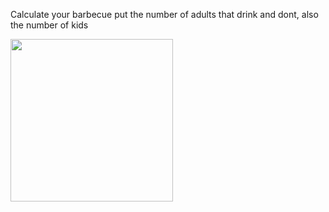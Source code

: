 Calculate your barbecue
put the number of adults that drink and dont, also the number of kids

<img src= "https://github.com/user-attachments/assets/077b0d7f-aa8f-484f-8323-c36b18abe44b" width=260>
